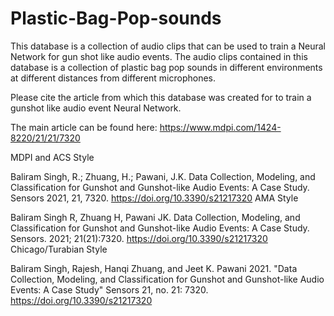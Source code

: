# Plastic-Bag-Pop-sounds
This database is a collection of audio clips that can be used to train a Neural Network for gun shot like audio events.  The audio clips contained in this database is a collection of plastic bag pop sounds in different environments at different distances from different microphones.

Please cite the article from which this database was created for to train a gunshot like audio event Neural Network.

The main article can be found here:
https://www.mdpi.com/1424-8220/21/21/7320

MDPI and ACS Style

Baliram Singh, R.; Zhuang, H.; Pawani, J.K. Data Collection, Modeling, and Classification for Gunshot and Gunshot-like Audio Events: A Case Study. Sensors 2021, 21, 7320. https://doi.org/10.3390/s21217320
AMA Style

Baliram Singh R, Zhuang H, Pawani JK. Data Collection, Modeling, and Classification for Gunshot and Gunshot-like Audio Events: A Case Study. Sensors. 2021; 21(21):7320. https://doi.org/10.3390/s21217320
Chicago/Turabian Style

Baliram Singh, Rajesh, Hanqi Zhuang, and Jeet K. Pawani 2021. "Data Collection, Modeling, and Classification for Gunshot and Gunshot-like Audio Events: A Case Study" Sensors 21, no. 21: 7320. https://doi.org/10.3390/s21217320 
